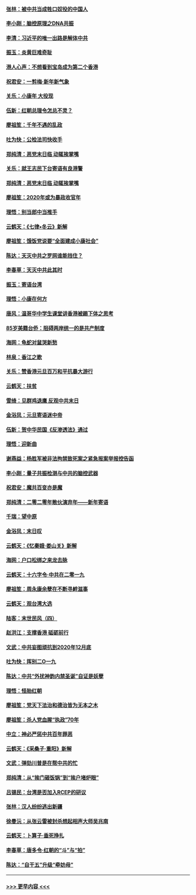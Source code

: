 #### [张林：被中共当成牲口奴役的中国人](../pages/nsc993/n11782397.md?t=01110144) 
#### [李小刚：脑控原理之DNA共振](../pages/nsc993/n11780962.md?t=01110144) 
#### [李清：习近平的唯一出路是解体中共](../pages/nsc993/n11780866.md?t=01110144) 
#### [振玉：炎黄巨难奇耻](../pages/nsc993/n11779632.md?t=01110144) 
#### [港人心声：不想看到宝岛成为第二个香港](../pages/nsc993/n11778817.md?t=01110144) 
#### [祝君安：一剪梅‧新年新气象](../pages/nsc993/n11776340.md?t=01110144) 
#### [关乐：小康年 大役现](../pages/nsc993/n11774213.md?t=01110144) 
#### [伍新：红朝总理令怎总不灵？](../pages/nsc993/n11770813.md?t=01110144) 
#### [廖祖笙：千年不遇的乱政](../pages/nsc993/n11770373.md?t=01110144) 
#### [吐为快：公检法司快收手](../pages/nsc993/n11770359.md?t=01110144) 
#### [郑纯清：恶党末日临 动辄挨掌嘴](../pages/nsc993/n11769912.md?t=01110144) 
#### [关乐：就王志民下台寄语有良港警](../pages/nsc993/n11769903.md?t=01110144) 
#### [郑纯清：恶党末日临 动辄挨掌嘴](../pages/nsc993/n11769356.md?t=01110144) 
#### [廖祖笙：2020年或为暴政收官年](../pages/nsc993/n11768216.md?t=01110144) 
#### [理悟：别当郎中当推手](../pages/nsc993/n11768243.md?t=01110144) 
#### [云鹤天：《七律▪冬云》新解](../pages/nsc993/n11768204.md?t=01110144) 
#### [廖祖笙：饿饭党说要“全面建成小康社会”](../pages/nsc993/n11767482.md?t=01110144) 
#### [陈达：天灭中共之罗网谁能挡住？](../pages/nsc993/n11767465.md?t=01110144) 
#### [李春草：天灭中共此其时](../pages/nsc993/n11767452.md?t=01110144) 
#### [振玉：寄语台湾](../pages/nsc993/n11767432.md?t=01110144) 
#### [理悟：小康在何方](../pages/nsc993/n11767394.md?t=01110144) 
#### [唐风：温哥华中学生课堂讲香港被踢下体之思考](../pages/nsc993/n11766848.md?t=01110144) 
#### [85岁美籍台侨：阻碍两岸统一的是共产制度](../pages/nsc993/n11765043.md?t=01110144) 
#### [海网：龟蛇对鼠哭新愁](../pages/nsc993/n11764895.md?t=01110144) 
#### [林泉：香江之歌](../pages/nsc993/n11764415.md?t=01110144) 
#### [关乐：赞香港元旦百万和平抗暴大游行](../pages/nsc993/n11764382.md?t=01110144) 
#### [云鹤天：扶贫](../pages/nsc993/n11764245.md?t=01110144) 
#### [雪绮：见群鸡退鹰  反观中共末日](../pages/nsc993/n11762112.md?t=01110144) 
#### [金浴凤：元旦寄语迷中帝](../pages/nsc993/n11761788.md?t=01110144) 
#### [伍新：贺中华民国《反渗透法》通过](../pages/nsc993/n11761994.md?t=01110144) 
#### [理悟：迎新曲](../pages/nsc993/n11761152.md?t=01110144) 
#### [谢燕益：杨胜军被非法拘禁致死案之紧急报案举报控告函](../pages/nsc993/n11756134.md?t=01110144) 
#### [李小刚：量子共振检测与中共的脑控武器](../pages/nsc993/n11754518.md?t=01110144) 
#### [祝君安：魔共百变亦是魔](../pages/nsc993/n11754469.md?t=01110144) 
#### [郑纯清：二零二零年散伙演弃年——新年寄语](../pages/nsc993/n11754195.md?t=01110144) 
#### [千瑞：望中原](../pages/nsc993/n11754159.md?t=01110144) 
#### [金浴凤：末日叹](../pages/nsc993/n11752359.md?t=01110144) 
#### [云鹤天：《忆秦娥‧娄山关》新解](../pages/nsc993/n11752348.md?t=01110144) 
#### [海网：户口松绑之来龙去脉](../pages/nsc993/n11752328.md?t=01110144) 
#### [云鹤天：十六字令‧中共在二零一九](../pages/nsc993/n11752305.md?t=01110144) 
#### [廖祖笙：周永康余孽在不断寻衅滋事](../pages/nsc993/n11751013.md?t=01110144) 
#### [云鹤天：观台湾大选](../pages/nsc993/n11751007.md?t=01110144) 
#### [陆客：末世民风（四）](../pages/nsc993/n11749203.md?t=01110144) 
#### [赵洪江：支撑香港 砥砺前行](../pages/nsc993/n11748482.md?t=01110144) 
#### [文武：中共妄图顽抗到2020年12月底](../pages/nsc993/n11748446.md?t=01110144) 
#### [吐为快：挥别二O一九](../pages/nsc993/n11748411.md?t=01110144) 
#### [陈达：中共“外扰神韵内禁圣诞”自证是妖孽](../pages/nsc993/n11748226.md?t=01110144) 
#### [理悟：怪胎红朝](../pages/nsc993/n11748206.md?t=01110144) 
#### [廖祖笙：党天下法治和德治皆为无本之木](../pages/nsc993/n11748135.md?t=01110144) 
#### [廖祖笙：杀人党血腥“执政”70年](../pages/nsc993/n11745144.md?t=01110144) 
#### [中立：神必严惩中共百年罪恶](../pages/nsc993/n11744970.md?t=01110144) 
#### [云鹤天：《采桑子‧重阳》新解](../pages/nsc993/n11744948.md?t=01110144) 
#### [文武：弹劾川普是在帮中共的忙](../pages/nsc993/n11744758.md?t=01110144) 
#### [郑纯清：从“挨门砸饭锅”到“挨户堵炉眼”](../pages/nsc993/n11744745.md?t=01110144) 
#### [吕锡民：台湾是否加入RCEP的研议](../pages/nsc993/n11744701.md?t=01110144) 
#### [张林：汉人纷纷逃出新疆](../pages/nsc993/n11743530.md?t=01110144) 
#### [徐曼沅：从张云雷被封杀想起相声大师吴兆南](../pages/nsc993/n11741816.md?t=01110144) 
#### [云鹤天：卜算子‧垂死挣扎](../pages/nsc993/n11739956.md?t=01110144) 
#### [李春草：唐多令‧红朝的“斗”与“拍”](../pages/nsc993/n11739830.md?t=01110144) 
#### [陈达：“自干五”升级“牵妨母”](../pages/nsc993/n11739724.md?t=01110144) 

----
#### [ >>> 更早内容 <<< ](../indexes/nsc993-earlier.md)
